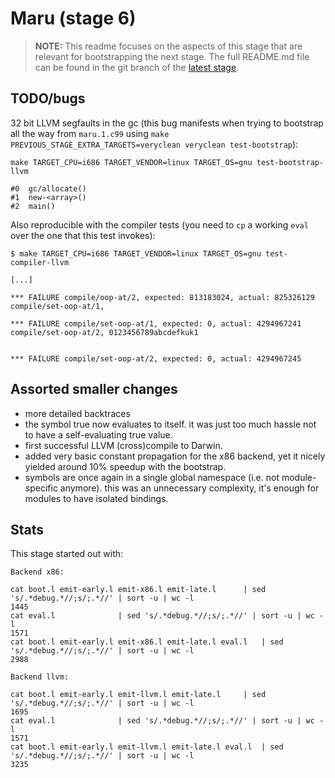 # Maru (stage 6)

> **NOTE:** This readme focuses on the aspects of this stage that are relevant for bootstrapping the next stage.
> The full README.md file can be found in the git branch of the [latest stage](https://github.com/attila-lendvai/maru/).

## TODO/bugs

32 bit LLVM segfaults in the gc (this bug manifests when trying to
bootstrap all the way from `maru.1.c99` using `make
PREVIOUS_STAGE_EXTRA_TARGETS=veryclean veryclean test-bootstrap`):

```
make TARGET_CPU=i686 TARGET_VENDOR=linux TARGET_OS=gnu test-bootstrap-llvm
```

```
#0  gc/allocate()
#1  new-<array>()
#2  main()
```

Also reproducible with the compiler tests (you need to `cp` a working
`eval` over the one that this test invokes):

```
$ make TARGET_CPU=i686 TARGET_VENDOR=linux TARGET_OS=gnu test-compiler-llvm

[...]

*** FAILURE compile/oop-at/2, expected: 813183024, actual: 825326129
compile/set-oop-at/1, 

*** FAILURE compile/set-oop-at/1, expected: 0, actual: 4294967241
compile/set-oop-at/2, 0123456789abcdefkuk1


*** FAILURE compile/set-oop-at/2, expected: 0, actual: 4294967245
```

## Assorted smaller changes
 - more detailed backtraces
 - the symbol true now evaluates to itself. it was just too much hassle not to have a self-evaluating true value.
 - first successful LLVM (cross)compile to Darwin.
 - added very basic constant propagation for the x86 backend, yet it nicely yielded around 10% speedup with the bootstrap.
 - symbols are once again in a single global namespace (i.e. not module-specific anymore). this was an unnecessary complexity, it's enough for modules to have isolated bindings.

## Stats

This stage started out with:
```
Backend x86:

cat boot.l emit-early.l emit-x86.l emit-late.l		| sed 's/.*debug.*//;s/;.*//' | sort -u | wc -l
1445
cat eval.l				| sed 's/.*debug.*//;s/;.*//' | sort -u | wc -l
1571
cat boot.l emit-early.l emit-x86.l emit-late.l eval.l	| sed 's/.*debug.*//;s/;.*//' | sort -u | wc -l
2988

Backend llvm:

cat boot.l emit-early.l emit-llvm.l emit-late.l		| sed 's/.*debug.*//;s/;.*//' | sort -u | wc -l
1695
cat eval.l				| sed 's/.*debug.*//;s/;.*//' | sort -u | wc -l
1571
cat boot.l emit-early.l emit-llvm.l emit-late.l eval.l	| sed 's/.*debug.*//;s/;.*//' | sort -u | wc -l
3235
```
